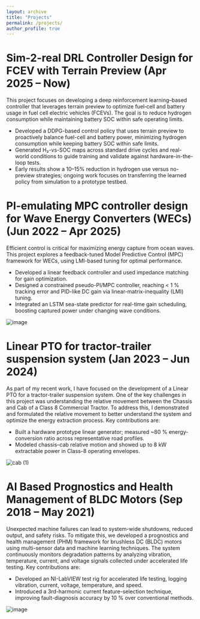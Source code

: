 ```yaml
---
layout: archive
title: "Projects"
permalink: /projects/
author_profile: true
---
```



Sim-2-real DRL Controller Design for FCEV with Terrain Preview (Apr 2025 – Now)
======================================================================
This project focuses on developing a deep reinforcement learning–based controller that leverages terrain preview to optimize fuel‐cell and battery usage in fuel cell electric vehicles (FCEVs). The goal is to reduce hydrogen consumption while maintaining battery SOC within safe operating limits.

- Developed a DDPG-based control policy that uses terrain preview to proactively balance fuel-cell and battery power, minimizing hydrogen consumption while keeping battery SOC within safe limits.
- Generated H₂-vs-SOC maps across standard drive cycles and real-world conditions to guide training and validate against hardware-in-the-loop tests.
- Early results show a 10–15% reduction in hydrogen use versus no-preview strategies; ongoing work focuses on transferring the learned policy from simulation to a prototype testbed.



PI-emulating MPC controller design for Wave Energy Converters (WECs) (Jun 2022 – Apr 2025)
======================================================================
Efficient control is critical for maximizing energy capture from ocean waves. This project explores a feedback-tuned Model Predictive Control (MPC) framework for WECs, using LMI-based tuning for optimal performance.

- Developed a linear feedback controller and used impedance matching for gain optimization.
- Designed a constrained pseudo-PI/MPC controller, reaching < 1 % tracking error and PID-like DC gain via linear-matrix-inequality (LMI) tuning.  
- Integrated an LSTM sea-state predictor for real-time gain scheduling, boosting captured power under changing wave conditions.


![image](https://user-images.githubusercontent.com/116129150/236619888-93a3d6de-dc19-4d46-8510-02fbf1dbf64f.png)


Linear PTO for tractor-trailer suspension system (Jan 2023 – Jun 2024)
======================================================================
As part of my recent work, I have focused on the development of a Linear PTO for a tractor-trailer suspension system. One of the key challenges in this project was understanding the relative movement between the Chassis and Cab of a Class 8 Commercial Tractor. To address this, I demonstrated and formulated the relative movement to better understand the system and optimize the energy extraction process. Key contributions are:

- Built a hardware prototype linear generator; measured ~80 % energy-conversion ratio across representative road profiles.  
- Modeled chassis–cab relative motion and showed up to 8 kW extractable power in Class-8 operating envelopes.


![cab (1)](https://user-images.githubusercontent.com/116129150/236620105-5971ae00-2441-44cb-b70f-4bd064b451fa.png)

<!---
Supercapacitors for Pulsed Power Application
======================================================================
As part of my work in the field of energy storage, I have been involved in the design and development of a supercapacitor-based system for pulsed power applications. Specifically, I focused on developing a 1 kW prototype for marine controlled source electromagnetic (MCSEM) using DC/DC converters and supercapacitors. In order to achieve high power output, I outlined a supercapacitor module controlled by a dual active bridge (DAB) converter. Additionally, I designed an active front end for the energy storage system, allowing for 3-Ph AC power to be converted to DC output. To effectively control the generator, I implemented a d-q current control framework. Through these efforts, I was able to develop a highly efficient and effective energy storage system that can be used for a wide range of pulsed power applications. This work has the potential to significantly impact the field of energy storage, improving the reliability and efficiency of pulsed power systems in a variety of industries.
-->


AI Based Prognostics and Health Management of BLDC Motors (Sep 2018 – May 2021)
==========================================================

Unexpected machine failures can lead to system-wide shutdowns, reduced output, and safety risks. To mitigate this, we developed a prognostics and health management (PHM) framework for brushless DC (BLDC) motors using multi-sensor data and machine learning techniques. The system continuously monitors degradation patterns by analyzing vibration, temperature, current, and voltage signals collected under accelerated life testing. Key contributions are:

- Developed an NI-LabVIEW test rig for accelerated life testing, logging vibration, current, voltage, temperature, and speed.  
- Introduced a 3rd-harmonic current feature-selection technique, improving fault-diagnosis accuracy by 10 % over conventional methods.

![image](https://user-images.githubusercontent.com/116129150/236619701-a2e81274-69b5-439b-a753-0f2bf98d5db1.png)


<!---
Reliability Analysis of Multi-GPU PSU System 
==========================================================

Prognostics and health management (PHM) has become a fundamental element of engineering systems for ensuring improved system reliability and productivity. With increasing demand, machines are functioning in more complex environment with intricate operating conditions. A failure in a machine can cause an unexpected shutdown of the entire system, reduction in output, loss of human and environmental resources. Therefore, health monitoring of a system is a foremost necessity to avoid catastrophic failures and maximize the output. In this study, we investigate several electrical and mechanical faults of permanent magnet brushless DC (BLDC) motor by monitoring multiple sensor data collected from different experiments. Degradation pattern of motor health was continuously monitored by analyzing several sensor data such as-vibration, temperature, current and voltage data.

![image](https://user-images.githubusercontent.com/116129150/236619710-7a231c35-bce4-41a6-bc9c-d3c913d0b0c4.png)
-->
